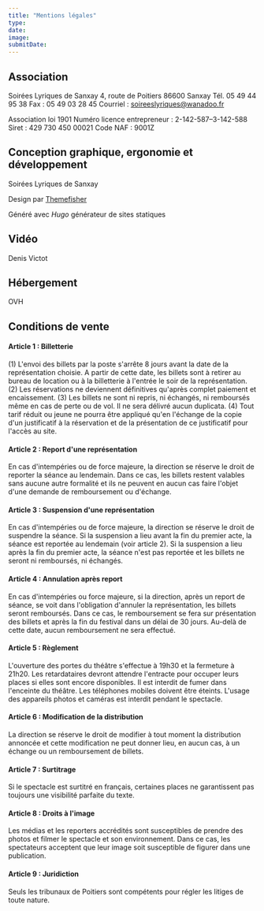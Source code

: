 ```yaml
---
title: "Mentions légales"
type: 
date: 
image: 
submitDate:
---
```


## Association

Soirées Lyriques de Sanxay
4, route de Poitiers 86600 Sanxay
Tél. 05 49 44 95 38
Fax : 05 49 03 28 45
Courriel : soireeslyriques@wanadoo.fr

Association loi 1901
Numéro licence entrepreneur : 2-142-587–3-142-588
Siret : 429 730 450 00021
Code NAF : 9001Z

## Conception graphique, ergonomie et développement

Soirées Lyriques de Sanxay

Design par [Themefisher](http://www.themefisher.com)

Généré avec *Hugo* générateur de sites statiques

## Vidéo

Denis Victot


## Hébergement

OVH


## Conditions de vente

#### Article 1 : Billetterie
(1) L'envoi des billets par la poste s'arrête 8 jours avant la date de la représentation choisie. A partir de cette date, les billets sont à retirer au bureau de location ou à la billetterie à l'entrée le soir de la représentation.
(2) Les réservations ne deviennent définitives qu'après complet paiement et encaissement.
(3) Les billets ne sont ni repris, ni échangés, ni remboursés même en cas de perte ou de vol. Il ne sera délivré aucun duplicata.
(4) Tout tarif réduit ou jeune ne pourra être appliqué qu'en l'échange de la copie d'un justificatif à la réservation et de la présentation de ce justificatif pour l'accès au site.

#### Article 2 : Report d'une représentation
En cas d'intempéries ou de force majeure, la direction se réserve le droit de reporter la séance au lendemain. Dans ce cas, les billets restent valables sans aucune autre formalité et ils ne peuvent en aucun cas faire l'objet d'une demande de remboursement ou d'échange.

#### Article 3 : Suspension d'une représentation
En cas d'intempéries ou de force majeure, la direction se réserve le droit de suspendre la séance. Si la suspension a lieu avant la fin du premier acte, la séance est reportée au lendemain (voir article 2). Si la suspension a lieu après la fin du premier acte, la séance n'est pas reportée et les billets ne seront ni remboursés, ni échangés.

#### Article 4 : Annulation après report
En cas d'intempéries ou force majeure, si la direction, après un report de séance, se voit dans l'obligation d'annuler la représentation, les billets seront remboursés. Dans ce cas, le remboursement se fera sur présentation des billets et après la fin du festival dans un délai de 30 jours. Au-delà de cette date, aucun remboursement ne sera effectué.

#### Article 5 : Règlement
L'ouverture des portes du théâtre s'effectue à 19h30 et la fermeture à 21h20. Les retardataires devront attendre l'entracte pour occuper leurs places si elles sont encore disponibles.
Il est interdit de fumer dans l'enceinte du théâtre.
Les téléphones mobiles doivent être éteints.
L'usage des appareils photos et caméras est interdit pendant le spectacle.

#### Article 6 : Modification de la distribution
La direction se réserve le droit de modifier à tout moment la distribution annoncée et cette modification ne peut donner lieu, en aucun cas, à un échange ou un remboursement de billets.

#### Article 7 : Surtitrage
Si le spectacle est surtitré en français, certaines places ne garantissent pas toujours une visibilité parfaite du texte.

#### Article 8 : Droits à l'image
Les médias et les reporters accrédités sont susceptibles de prendre des photos et filmer le spectacle et son environnement. Dans ce cas, les spectateurs acceptent que leur image soit susceptible de figurer dans une publication.

#### Article 9 : Juridiction
Seuls les tribunaux de Poitiers sont compétents pour régler les litiges de toute nature.
